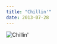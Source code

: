 ```yaml
---
title: "Chillin'"
date: 2013-07-28
---
```

<img src="@root/files/2013/07/chillin.jpg" alt="Chillin'" class="centered">
